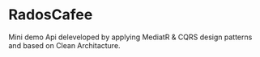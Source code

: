 # RadosCafee
Mini demo Api deleveloped by applying MediatR &amp; CQRS design patterns and based on Clean Architacture. 
